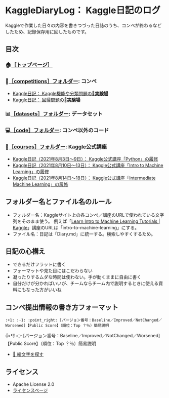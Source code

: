 KaggleDiaryLog： Kaggle日記のログ
=================================

Kaggleで作業した日々の内容を書きつづった日誌のうち、コンペが終わるなどしたため、記録保存用に回したものです。

目次
----------------------------------

### :house:[［トップページ］](https://github.com/isshiki/KaggleDiaryLog)

### :runner:[［competitions］フォルダー](https://github.com/isshiki/KaggleDiaryLog/tree/main/competitions): コンペ

- [Kaggle日記： Kaggle機能や分類問題の:lab_coat:**実験場**](https://github.com/isshiki/KaggleDiaryLog/blob/main/competitions/titanic/Diary.md)
- [Kaggle日記： 回帰問題の:lab_coat:**実験場**](https://github.com/isshiki/KaggleDiaryLog/blob/main/competitions/house-prices-advanced-regression-techniques/Diary.md)

### :bar_chart:[［datasets］フォルダー](https://github.com/isshiki/KaggleDiaryLog/tree/main/datasets): データセット

### :computer:[［code］フォルダー](https://github.com/isshiki/KaggleDiaryLog/tree/main/code): コンペ以外のコード

### :busts_in_silhouette:[［courses］フォルダー](https://github.com/isshiki/KaggleDiaryLog/tree/main/courses): Kaggle公式講座

- [Kaggle日記（2021年8月3日～9日）： Kaggle公式講座「Python」の履修](https://github.com/isshiki/KaggleDiaryLog/blob/main/courses/python/Diary.md)
- [Kaggle日記（2021年8月10日～13日）： Kaggle公式講座「Intro to Machine Learning」の履修](https://github.com/isshiki/KaggleDiaryLog/blob/main/courses/intro-to-machine-learning/Diary.md)
- [Kaggle日記（2021年8月14日～18日）： Kaggle公式講座「Intermediate Machine Learning」の履修](https://github.com/isshiki/KaggleDiaryLog/blob/main/courses/intermediate-machine-learning/Diary.md)

フォルダー名とファイル名のルール
----------------------------------

- フォルダー名：Kaggleサイト上の各コンペ／講座のURLで使われている文字列をそのまま使う。
  例えば「[Learn Intro to Machine Learning Tutorials | Kaggle](https://www.kaggle.com/learn/intro-to-machine-learning)」講座のURLは「intro-to-machine-learning」にする。
- ファイル名：日記は「Diary.md」に統一する。検索しやすくするため。

日記の心構え
----------------------------------

- できるだけフラットに書く
- フォーマットや見た目にはこだわらない
- 凝ったりするムダな時間は使わない。手が動くままに自由に書く
- 自分だけが分かればいいが、チームならチーム内で説明するときに使える資料にもなった方がいいね

コンペ提出情報の書き方フォーマット
----------------------------------

`:+1: :-1: :point_right: [バージョン番号：Baseline／Improved／NotChanged／Worsened]【Public Score】（順位：Top ？％）簡易説明`

:+1: :-1: :point_right: [バージョン番号：Baseline／Improved／NotChanged／Worsened]【Public Score】（順位：Top ？％）簡易説明

- [🎁 絵文字を探す](https://www.webfx.com/tools/emoji-cheat-sheet/)

ライセンス
--------------------------------

- Apache License 2.0
- [ライセンスページ](https://github.com/isshiki/KaggleDiaryLog/blob/main/LICENSE)
